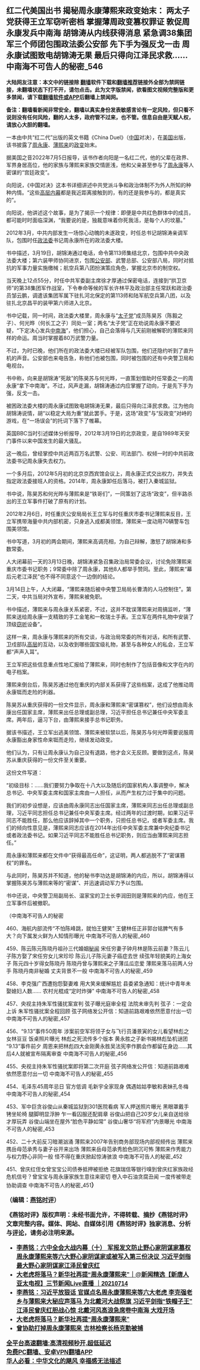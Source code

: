  <!-- 面包屑导航 --> <h2>红二代美国出书 揭秘周永康薄熙来政变始末： 两太子党获得王立军窃听密档 掌握薄周政变篡权罪证 敦促周永康发兵中南海 胡锦涛从内线获得消息 紧急调38集团军三个师团包围政法委公安部 先下手为强反戈一击 周永康试图致电胡锦涛无果 最后只得向江泽民求救…… 中南海不可告人的秘密_546</h2> <p class="notice"><b>大陆网友注意：本文中的链接除 <a href="https://github.com/bannedbook/fanqiang" >翻墙</a>软件下载和<a href="https://github.com/killgcd/justmysocks/blob/master/README.md">翻墙推荐</a>链接外全部为禁网链接，未翻墙状态下打不开，请勿点击。此为文字版禁闻，欲看图文视频完整版和更多禁闻，请下载<a href="https://github.com/bannedbook/fanqiang">翻墙软件或APP</a>后翻墙上禁闻网。</p><p>备注：翻墙看新闻非常安全，翻墙以真实身份发表敏感言论有一定风险，但只看不说则没有任何风险，翻的人太多，政府管不过来，也不管。信息自由是天赋人权，请放心大胆的翻墙。</b></p>  <div class="entry"> <p></p> <p></p> <p>一本由中共&#8220;红二代&#8221;出版的英文书籍&#12298;China Duel&#12299;&#65288;<span class='wp_keywordlink_affiliate'><a href="https://www.bannedbook.org/" title="中国" target="_blank">中国</a></span>对决&#65289;&#65292;在<a href="https://www.bannedbook.org/bnews/tag/%e7%be%8e%e5%9b%bd/" class="st_tag internal_tag" rel="tag" title="标签 美国 下的日志">美国</a>出版&#65292;该书披露了<span class='wp_keywordlink'><a href="https://www.bannedbook.org/forum2/topic2891.html" title="《周永康其人》《周永康传》" target="_blank">周永康</a></span>&#12289;<a href="https://www.bannedbook.org/bnews/tag/%e8%96%84%e7%86%99%e6%9d%a5/" class="st_tag internal_tag" rel="tag" title="标签 薄熙来 下的日志">薄熙来</a>的<a href="https://www.bannedbook.org/bnews/tag/%e6%94%bf%e5%8f%98/" class="st_tag internal_tag" rel="tag" title="标签 政变 下的日志">政变</a>始末&#12290;&nbsp;&nbsp;</p> <p></p> <p>   据美国之音2022年7月5日报导&#65292;该书作者向阳是一名红二代&#65292;他的父辈在政界&#12289;军界身居高位&#65292;他的家族与薄熙来家族交情匪浅&#65292;他和父亲甚至参与了<a href="https://www.bannedbook.org/bnews/tag/%e5%91%a8%e6%b0%b8%e5%ba%b7/" class="st_tag internal_tag" rel="tag" title="标签 周永康 下的日志">周永康</a>等人密谋的&#8220;宫廷政变&#8221;&#12290;</p> <p></p> <p>向阳说&#65292;&#12298;中国对决&#12299;这本书详细讲述中共党派斗争和政治体制不为外人所知的种种内情&#12290;&#8220;这些<span class='wp_keywordlink_affiliate'><a href="https://www.bannedbook.org/bnews/ccpdope/" title="中共高层内幕">高层内幕</a></span>都是我近距离接触到的&#65292;有的还是我参与的&#65292;都是真实的&#8221;&#12290;</p> <p></p> <p>向阳说&#65292;他讲述这个故事&#65292;是为了揭示一个规律&#65306;即便是中共红色群体中的成员&#65292;都可能时时面临深渊&#65292;&#8220;我要说的是&#65292;独裁意味着你死我活&#65292;是每个人的坟墓&#12290;&#8221;</p> <p></p> <p>2012年3月&#65292;中共内部发生一场惊心动魄的未遂政变&#65292;时任总书记胡锦涛亲调军队&#65292;包围时任<a href="https://www.bannedbook.org/bnews/tag/%e6%94%bf%e6%b3%95%e5%a7%94/" class="st_tag internal_tag" rel="tag" title="标签 政法委 下的日志">政法委</a>书记周永康所在的政法委大楼&#12290;</p> <p></p> <p>书中描述&#65292;3月19日&#65292;胡锦涛通过电话&#65292;命令第113师集结北京&#65292;包围中共中央政法委大楼&#65307;第六装甲师协同进京&#65292;包围<a href="https://www.bannedbook.org/bnews/tag/%e5%85%ac%e5%ae%89%e9%83%a8/" class="st_tag internal_tag" rel="tag" title="标签 公安部 下的日志">公安部</a>&#12289;武警总部&#12289;公安部八局&#65292;同时对抵抗的军事力量实施缴械&#65307;航空兵第八团扮演策应角色&#65292;掌握北京市的制空权&#12290;</p> <p></p> <p>当天晚上12点55分&#65292;时任中共军委副主席徐才厚通过保密电话&#65292;连接到&#8220;拱卫京师&#8221;的第38集团军作战室&#65292;下令奉命等候的军长许林平及政治部主任常跃和政治委员邹云鹏&#65292;调遣该集团军属下驻扎河北保定的第113师和陆军航空兵第八团&#65292;以及驻扎北京昌平的装甲第六师进入北京&#12290;</p> <p></p> <p>     书中记载&#65292;同一时间&#65292;政法委大楼里&#65292;周永康与&#8220;<a href="https://www.bannedbook.org/bnews/tag/%e5%a4%aa%e5%ad%90%e5%85%9a/" class="st_tag internal_tag" rel="tag" title="标签 太子党 下的日志">太子党</a>&#8221;成员陈昊苏&#65288;陈毅之子&#65289;&#12289;何光晔&#65288;何长工之子&#65289;同处一室&#65307;两名&#8220;太子党&#8221;正在劝说周永康不要迟疑&#65292;&#8220;下定决心发兵<a href="https://www.bannedbook.org/bnews/tag/%e4%b8%ad%e5%8d%97%e6%b5%b7/" class="st_tag internal_tag" rel="tag" title="标签 中南海 下的日志">中南海</a>&#8221;&#65292;他们担心&#65292;自己会落得与几天前刚被解职的薄熙来同样的命运&#12290;周当时掌握着80万武警力量&#12290;</p> <p></p> <p>不过&#65292;为时已晚&#65292;他们所在的政法委大楼已经被军队包围&#65292;他们还隐约听到了直升机的声音&#12290;公安部也来电告急&#65292;称他们也被包围&#65292;同时被包围的还有中央警卫局和电视台&#12290;</p> <p></p> <p>书中称&#65292;向来是胡锦涛&#8220;死敌&#8221;的陈昊苏与何光晔&#65292;一直策划借助时任常委之一的周永康&#8220;拿下中南海&#8221;&#12290;不过&#65292;风声走漏&#65292;胡锦涛通过内应掌握了动向&#65292;于是先下手为强&#65292;反戈一击&#12290;</p> <p></p> <p>被困政法委大楼的周永康试图致电胡锦涛无果&#65292;最后只得向江泽民求救&#12290;江为他向胡锦涛说情&#65292;胡&#8220;以稳定大局为重&#8221;就此罢手&#12290;于是&#65292;这场&#8220;政变&#8221;与&#8220;反政变&#8221;对峙的游戏&#65292;在&#8220;一场误会&#8221;的托词下落下了帷幕&#12290;</p>  <p></p> <p>英国BBC当时引述媒体分析报导&#65292;2012年3月19日的北京政变&#65292;是自1989年天安门事件以来中国发生的最大骚乱&#12290;</p> <p></p> <p>这一晚后&#65292;曾经掌控中共近两百万名武警&#12289;公安&#12289;司法部门&#12289;权倾一时的中共前政法委书记周永康失去权力&#12290;</p> <p></p> <p>一个多月后&#65292;2012年5月初的北京京西宾馆会议上&#65292;周永康正式交出权力&#65292;并失去指定政法委接班人的资格&#12290;2014年&#65292;周永康卸任后落马&#65292;被打入秦城监狱&#12290;&nbsp;</p> <p></p> <p>     书中说&#65292;陈昊苏和何光晔与薄熙来是&#8220;铁哥们&#8221;&#65292;一同策划了这场&#8220;政变&#8221;&#65292;但半路杀出的王立军事件打破了原有的计划&#12290;</p> <p></p> <p>2012年2月6日&#65292;时任重庆公安局局长王立军与时任重庆市委书记薄熙来反目&#65292;王立军携带海量中共内部机密&#65292;只身逃入成都美领馆&#65292;薄熙来一度动用70辆警车包围美领馆&#12290;</p> <p></p> <p>书中写道&#65292;3月初的两会期间&#65292;薄熙来高调亮相&#65292;为自己辩解&#65292;激怒了胡锦涛和多数常委&#12290;</p> <p></p> <p>人大闭幕前一天的3月13日晚&#65292;胡锦涛紧急召集政治局常委会议&#65292;讨论免除薄熙来重庆市委书记职务&#65307;9常委中除了周永康&#65292;其他8人都举手赞同&#12290;至此&#65292;薄熙来&#8220;幕后元老江泽民&#8221;也不得不同意这个一边倒的结论&#12290;</p> <p></p> <p>3月14日上午&#65292;人大闭幕&#65292;&#8220;薄熙来随后被中央警卫局局长曹清的人马控制住&#8221;&#12290;第二天&#65292;中共当局对外宣布&#65292;薄熙来被免职&#12290;</p> <p></p> <p>书中描述&#65292;薄熙来与周永康关系紧密&#65292;不过&#65292;这并不耽误薄熙来对周搞监听&#65292;&#8220;薄熙来送给周永康一支精致的手工金笔和一枚瑞士手表&#12290;王立军在两件礼物中安装了顶级<a href="https://www.bannedbook.org/bnews/tag/%E7%AA%83%E5%90%AC/" class="st_tag internal_tag" rel="tag" title="标签 窃听 下的日志">窃听</a>设备&#8221;&#12290;</p> <p></p> <p>这样一来&#65292;周永康与薄熙来的所有交谈&#65292;与政治局常委的所有对话&#65292;和所有武警&#12289;卫戍部队<span class='wp_keywordlink_affiliate'><a href="https://www.bannedbook.org/bnews/ccpdope/" title="中共高层内幕" target="_blank">高层</a></span>的互动&#65292;以及收到哪些国宝级礼物&#65292;甚至与各种女人的私会&#65292;王立军都&#8220;声声入耳&#8221;&#12290;</p> <p></p> <p>王立军把这些信息重点性地汇报给了薄熙来&#65292;同时也制作了包括音像和文字在内的电子档案&#12290;</p> <p></p>  <p>     薄熙来倒台后&#65292;陈昊苏通过他在重庆的内部关系获得了这些档案&#65292;这成了他推动周永康铤而走险的利器&#12290;</p> <p></p> <p>陈昊苏从重庆获得的一份文件显示&#65292;周永康和薄熙来&#8220;密谋篡权&#8221;&#65292;他们设想由周永康出任国家主席&#65292;薄熙来出任总理或副总理&#65292;习近平担任总书记兼任中央军委主席&#12290;两年后&#65292;逼习下台&#65292;由薄熙来接手总书记职务&#12290;</p> <p></p> <p>据该书描述&#65292;王立军出逃美领馆&#12289;薄熙来被软禁以后&#65292;陈昊苏与何光晔需要说服周永康豁出身家性命来铤而走险&#65292;继续发动政变&#12290;</p> <p></p> <p>他们认为&#65292;只有让周永康认为自己没有退路&#65292;他才会义无反顾&#12290;要做到这点&#65292;陈昊苏从重庆获得的一份文件至关重要&#12290;</p> <p></p> <p>这份文件写道&#65306;</p> <p></p> <p>&#8220;初级目标&#65306;&#8230;&#8230;我们要努力争取在十八大以及随后的国家机构人事调整中&#65292;解决总书记&#12289;中央军委主席和国家主席由一人担任&#65292;从而产生权力过于集中的问题&#12290;</p> <p></p> <p>我们的初步设想是&#65292;应该由周永康同志出任国家主席&#65292;薄熙来同志出任总理或副总理&#65292;习近平同志担任总书记兼任中央军委主席&#12290;经过两年的过渡时期&#65292;如果习近平同志不能胜任&#65292;那么他应该辞掉其中一个职务&#65292;只担任总书记&#65292;或者军委主席&#12290;我们的倾向性意见是&#65292;薄熙来同志应该在2014年出任中央军委主席兼中央纪委书记或者政法委书记&#12290;如果习近平同志不能胜任总书记职务&#65292;则应当由薄熙来同志担任&#12290;&#8221;</p> <p></p> <p>周永康和薄熙来都在文件中&#8220;获得最高任命&#8221;&#65292;这证明&#65292;两人都逃脱不了&#8220;密谋篡权&#8221;的罪名&#12290;</p> <p></p> <p>与此同时&#65292;陈昊苏并不知道&#65292;他的秘书李功达是胡锦涛的内应&#65292;所以&#65292;胡锦涛得以掌握陈昊苏与薄熙来等的&#8220;密谋&#8221;&#12289;并迅速调动军力予以包围&#12290;</p> <p></p> <p>书中还说&#65292;中央警卫局副局长&#12289;温家宝的卫士长李润田则是薄熙来的内应&#65292;他在王立军事件后被撤职&#12290;</p> <p></p> <p> <p>   &#65288;中南海不可告人的秘密</p> <p>460&#12289;海航内部流传&#8220;不怕陈峰跳&#65292;就怕王健笑&#8221; 王健林任正非郭台铭脾气有多大&#65311;向下属发火鲜为人知情形曝光 中南海不可告人的秘密_460</p> <p></p>  <p>459&#12289;陈云陈元陈晓丹祖孙三代婚姻<span class='wp_keywordlink'><a href="https://www.bannedbook.org/forum8/" title="中国禁文秘闻" target="_blank">秘闻</a></span> 宋任穷妻子钟月林是陈云前妻&#65311;陈云儿子陈方娶了宋任穷女儿宋珍珍 陈云儿子陈元妻子癌症去世 续弦年轻貌美的上海女子 陈元四十岁得女陈晓丹 陈晓丹曾与薄熙来之子薄瓜瓜恋爱 薄熙来落马前两人分手 陈晓丹南非秘婚 丈夫背景不一般 中南海不可告人的秘密_459</p> <p></p> <p>458&#12289;李克强广西遭抱怨娶妻难 用大笑来缓解尴尬 县委紧急通知&#65306;统计中青年未娶媳妇人数&#8230;&#8230; 农村光棍成&#8220;定时炸弹&#8221; 中南海不可告人的秘密_458</p> <p></p> <p>457&#12289;央视主持朱军性骚扰案宣判 弦子曝光庭审全程 法院未审先判 弦子&#65306;一定会上诉 朱军性骚扰案全程回顾 弦子网络发公开信&#65306;知道前路艰难依然愿意付出一切 中南海不可告人的秘密_457</p> <p></p> <p>456&#12289;&#8220;9.13&#8221;事件50周年 涉案前空军将领子女与飞行员潘景寅的女儿看望林彪之女林豆豆 饭桌照片曝光 林彪之死流传多个版本 黄永胜之子新书揭林彪坠机谜团 &#8220;9.13&#8221;事件前夕 周恩来把林彪四大金刚黄永胜吴法宪李作鹏会作都留在身边&#8230;&#8230;其后4人就被宣布隔离审查 中南海不可告人的秘密_456</p> <p></p> <p> 455&#12289;央视主持朱军性骚扰案即将第二次开庭 弦子网络发公开信&#65306;知道前路艰难依然愿意付出一切 中南海不可告人的秘密_455</p> <p></p> <p>454&#12289;毛泽东45周年忌日 官方低调 毛新宇全家现身 偶遇姑姑李敏和表妹孔冬梅 中南海不可告人的秘密_454</p> <p></p> <p>453&#12289;军中巨贪谷俊山从秦城监狱到301医院看病 军人押送照片曝光 黑眼罩戴手铐坐轮椅 腿脚明显浮肿 乍一看囚服还配肩章 谷俊山把自己20岁女儿亲自送给徐才厚玩弄 谷俊山端坐在屋外&#8220;脸色平静如常&#8221; 谷俊山奢华&#8220;将军府&#8221;内景曝光 中南海不可告人的秘密_453</p> <p></p> <p>452&#12289;二十大前反习暗潮汹涌 薄熙来2007年告别商务部现场内部视频传出 薄熙来携岳母范承秀与妻子谷开来出场 薄熙来岳母范承秀脸色阴沉可怖 薄熙来作秀能力与权力野心非同一般 怪不得在重庆掀起惊涛骇浪 中南海不可告人的秘密_452</p> <p></p> <p>451&#12289;曾庆红侄女曾宝宝公司债券抵押被拒绝 花旗瑞信等银行嗅到曾庆红家族政经危机信号&#65311;曾宝宝与周永康家族生意往来密切 卷入中石油贪腐丑闻 一度传被带走协助调查 中南海不可告人的秘密_451<b style="font-family: arial; font-size: medium;">&#65289;</p> <p><b style="font-family: arial; font-size: medium;"></p> <p><b style="background-color: transparent;">&#65288;编辑&#65306;<a href="https://www.bannedbook.org/bnews/tag/%e7%87%95%e9%93%ad%e6%97%b6%e8%af%84/" class="st_tag internal_tag" rel="tag" title="标签 燕铭时评 下的日志">燕铭时评</a>&#65289;</p> <p></p> <p>&#12298;燕铭时评&#12299;版权声明&#65306;未经书面允许&#65292;不得转载&#12289;摘抄&#12298;燕铭时评&#12299;文章完整内容&#12290;媒体&#12289;网站&#12289;自媒体引用&#12298;燕铭时评&#12299;独家消息&#12289;分析与<span class='wp_keywordlink_affiliate'><a href="https://www.bannedbook.org/bnews/comments/" title="新闻评论" target="_blank">评论</a></span>&#65292;请务必注明来源&#12290;&nbsp;</p> <div id="taboola-mid-1"></div>  <ul class='op-related-articles' title='相关阅读'> <li><a href='https://www.bannedbook.org/bnews/comments/20211110/1650476.html' target='_blank'>李燕铭：六中全会大战内幕（十） 军报发文防止野心家阴谋家篡权 <b>周永康薄熙来</b>等六大野心家阴谋家或被写入第三份决议 习近平剑指最大野心家阴谋家江泽民曾庆红</a></li> <li><a href='https://www.bannedbook.org/bnews/bannedvideo/20210714/1586887.html' target='_blank'>大老虎将落马？新华社再提“<b>周永康薄熙来</b>”｜@新闻精选【新唐人亚太电视】三节新闻Live直播 ｜20210714</a></li> <li><a href='https://www.bannedbook.org/bnews/comments/20210714/1586851.html' target='_blank'>李燕铭：习近平放狠话 官媒点名<b>周永康薄熙来</b>等六大老虎 李克强老乡与薄熙来大秘应声落马 为北戴河大战祭旗 习近平剑指“铁帽子王” 江泽民曾庆红胆战心惊 北戴河风高浪急席卷中南海 大戏开场</a></li> <li><a href='https://www.bannedbook.org/bnews/bannedvideo/20210714/1586676.html' target='_blank'>大老虎将落马？新华社再提“<b>周永康薄熙来</b>”</a></li> <li><a href='https://www.bannedbook.org/bnews/comments/20191214/1240916.html' target='_blank'>曾协助打掉<b>周永康薄熙来</b> 吉林检察长杨克勤被捕</a></li> </ul> <p class="texttj"> <a href="https://github.com/bannedbook/fanqiang/wiki/V2ray%E6%9C%BA%E5%9C%BA" target="_blank">全平台高速翻墙:高清视频秒开,超低延迟</a><br/> <a href="https://github.com/bannedbook/fanqiang/wiki/%E7%A6%81%E9%97%BB%E7%BD%91%E5%AE%89%E5%8D%93%E7%BF%BB%E5%A2%99%E6%96%B0%E9%97%BBAPP" target="_blank">免费PC翻墙、安卓VPN翻墙APP</a><br/> <a href="https://www.bannedbook.org/bnews/comments/20220220/1694796.html" target="_blank">华人必看：中华文化的飓风 幸福感无法描述</a> </p><p> </p> <a name='sharetosocial'></a>  <div style="margin-bottom:5px;padding-bottom:5px;clear:both"> <div id="archive-pix-1" class="banner-ads"> <!-- AuctionX Display platform tag START --> <div id="27602x728x90x621x_ADSLOT1" clicktrack="%%CLICK_URL_ESC%%"></div>  <!-- AuctionX Display platform tag END --> </div> <div id="archive-pix-2" class="banner-ads"> <!-- AuctionX Display platform tag START --> <div id="27556x300x250x621x_ADSLOT1" clicktrack="%%CLICK_URL_ESC%%" style="margin:0 auto;text-align:center"></div>  <!-- AuctionX Display platform tag END --> </div> </div>  <div id="archive-pix-1" class="banner-ads"> <!-- AuctionX Display platform tag START --> <div id="27603x728x90x621x_ADSLOT1" clicktrack="%%CLICK_URL_ESC%%"></div>  <!-- AuctionX Display platform tag END --> </div> </div><!--END ENTRY--> 